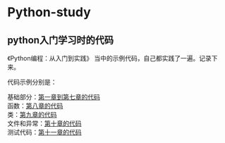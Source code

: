 # Python-study
## python入门学习时的代码

《Python编程：从入门到实践》 当中的示例代码，自己都实践了一遍。记录下来。  

代码示例分别是：  

基础部分：[第一章到第七章的代码](https://github.com/Sherry-co/PythonCode/tree/master/chapter1-chapter7)  
函数：[第八章的代码](https://github.com/Sherry-co/PythonCode/tree/master/chapter8)  
类：[第九章的代码](https://github.com/Sherry-co/PythonCode/tree/master/chapter9)  
文件和异常：[第十章的代码](https://github.com/Sherry-co/PythonCode/tree/master/chapter10)  
测试代码：[第十一章的代码](https://github.com/Sherry-co/PythonCode/tree/master/chapter11)